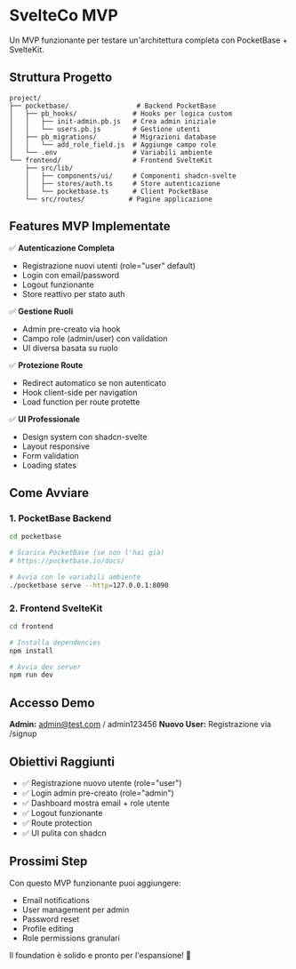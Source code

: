# SvelteCo MVP

Un MVP funzionante per testare un'architettura completa con PocketBase + SvelteKit.

## Struttura Progetto

```
project/
├── pocketbase/                 # Backend PocketBase
│   ├── pb_hooks/              # Hooks per logica custom
│   │   ├── init-admin.pb.js   # Crea admin iniziale
│   │   └── users.pb.js        # Gestione utenti
│   ├── pb_migrations/         # Migrazioni database
│   │   └── add_role_field.js  # Aggiunge campo role
│   └── .env                   # Variabili ambiente
└── frontend/                  # Frontend SvelteKit
    ├── src/lib/
    │   ├── components/ui/     # Componenti shadcn-svelte
    │   ├── stores/auth.ts     # Store autenticazione
    │   └── pocketbase.ts      # Client PocketBase
    └── src/routes/           # Pagine applicazione
```

## Features MVP Implementate

✅ **Autenticazione Completa**
- Registrazione nuovi utenti (role="user" default)
- Login con email/password
- Logout funzionante
- Store reattivo per stato auth

✅ **Gestione Ruoli**
- Admin pre-creato via hook
- Campo role (admin/user) con validation
- UI diversa basata su ruolo

✅ **Protezione Route**
- Redirect automatico se non autenticato
- Hook client-side per navigation
- Load function per route protette

✅ **UI Professionale**
- Design system con shadcn-svelte
- Layout responsive
- Form validation
- Loading states

## Come Avviare

### 1. PocketBase Backend

```bash
cd pocketbase

# Scarica PocketBase (se non l'hai già)
# https://pocketbase.io/docs/

# Avvia con le variabili ambiente
./pocketbase serve --http=127.0.0.1:8090
```

### 2. Frontend SvelteKit

```bash
cd frontend

# Installa dependencies
npm install

# Avvia dev server
npm run dev
```

## Accesso Demo

**Admin:** admin@test.com / admin123456
**Nuovo User:** Registrazione via /signup

## Obiettivi Raggiunti

- ✅ Registrazione nuovo utente (role="user")
- ✅ Login admin pre-creato (role="admin") 
- ✅ Dashboard mostra email + role utente
- ✅ Logout funzionante
- ✅ Route protection
- ✅ UI pulita con shadcn

## Prossimi Step

Con questo MVP funzionante puoi aggiungere:
- Email notifications
- User management per admin
- Password reset
- Profile editing
- Role permissions granulari

Il foundation è solido e pronto per l'espansione! 🚀